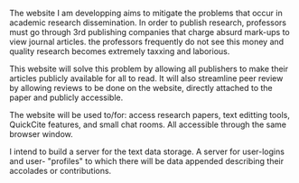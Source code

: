 The website I am developping aims to mitigate the problems that occur in academic research dissemination. 
In order to publish research, professors must go through 3rd publishing companies that charge absurd mark-ups to view journal articles. 
the professors frequently do not see this money and quality research becomes extremely taxxing and laborious.

This website will solve this problem by allowing all publishers to make their articles publicly available for all to read.
It will also streamline peer review by allowing reviews to be done on the website, directly attached to the paper and publicly accessible. 



The website will be used to/for: access research papers, text editting tools, QuickCite features, and small chat rooms. All accessible through the same browser window.

I intend to build a server for the text data storage. A server for user-logins and user- "profiles" to which there will be data appended describing their accolades or contributions.

